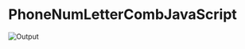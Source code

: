 # PhoneNumLetterCombJavaScript

![Output](https://github.com/user-attachments/assets/9b91f484-1080-449c-8029-670f1c686573)

 
